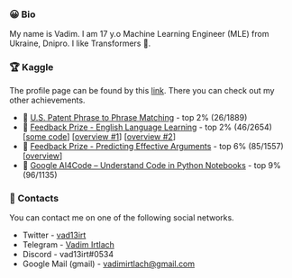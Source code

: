 ### 😀 Bio

My name is Vadim. I am 17 y.o Machine Learning Engineer (MLE) from Ukraine, Dnipro. I like Transformers 🤖.

### 🏆  Kaggle

The profile page can be found by this [link](https://www.kaggle.com/vad13irt). There you can check out my other achievements.

- 🥈 [U.S. Patent Phrase to Phrase Matching](https://www.kaggle.com/competitions/us-patent-phrase-to-phrase-matching/overview) - top 2% (26/1889)
- 🥈 [Feedback Prize - English Language Learning](https://www.kaggle.com/competitions/feedback-prize-english-language-learning) - top 2% (46/2654) [[some code](https://github.com/vad13irt/Feedback-Prize-English-Language-Learning)] [[overview #1](https://www.kaggle.com/competitions/feedback-prize-english-language-learning/discussion/369664)] [[overview #2](https://www.kaggle.com/competitions/feedback-prize-english-language-learning/discussion/369881)]
- 🥉 [Feedback Prize - Predicting Effective Arguments](https://www.kaggle.com/competitions/feedback-prize-effectiveness/overview) - top 6% (85/1557) [[overview](https://www.kaggle.com/competitions/feedback-prize-effectiveness/discussion/347456)]
- 🥉 [Google AI4Code – Understand Code in Python Notebooks](https://www.kaggle.com/competitions/AI4Code) - top 9% (96/1135)

### 💬 Contacts
You can contact me on one of the following social networks.
- Twitter - [vad13irt](https://twitter.com/vad13irt)
- Telegram - [Vadim Irtlach](https://t.me/vad13irt)
- Discord - vad13irt#0534
- Google Mail (gmail) - vadimirtlach@gmail.com
